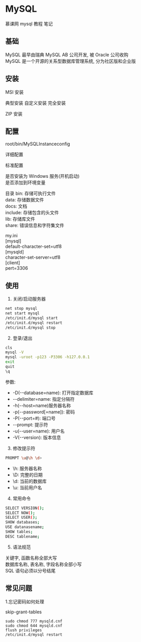 # MySQL

慕课网 mysql 教程 笔记

## 基础

MySQL 最早由瑞典 MySQL AB 公司开发, 被 Oracle 公司收购  
MySQL 是一个开源的关系型数据库管理系统, 分为社区版和企业版

## 安装

MSI 安装

典型安装 自定义安装 完全安装

ZIP 安装

## 配置

root/bin/MySQLInstanceconfig

详细配置

标准配置

是否安装为 Windows 服务(开机启动)  
是否添加到环境变量

目录
bin: 存储可执行文件  
data: 存储数据文件  
docs: 文档  
include: 存储包含的头文件  
lib: 存储库文件  
share: 错误信息和字符集文件

my.ini  
[mysql]  
default-character-set=utf8  
[mysqld]  
character-set-server=utf8  
[client]  
pert=3306

## 使用

1. 关闭/启动服务器

```bash
net stop mysql
net start mysql
/etc/init.d/mysql start
/etc/init.d/mysql restart
/etc/init.d/mysql stop
```

2. 登录/退出

```bash
cls
mysql -V
mysql -uroot -p123 -P3306 -h127.0.0.1
exit
quit
\q
```

参数:

-   -D(--database=name): 打开指定数据库
-   --delimiter=name: 指定分隔符
-   -h(--host=name)服务器名称
-   -p(--password[=name]): 密码
-   -P(--port=#): 端口号
-   --prompt: 提示符
-   -u(--user=name): 用户名
-   -V(--version): 版本信息

3. 修改提示符

```bash
PROMPT \u@\h \d>
```

-   \h: 服务器名称
-   \D: 完整的日期
-   \d: 当前的数据库
-   \u: 当前用户名

4. 常用命令

```bash
SELECT VERSION();
SELECT NOW();
SELECT USER();
SHOW databases;
USE datanasename;
SHOW tables;
DESC tablename;
```

5. 语法规范

关键字, 函数名称全部大写  
数据库名称, 表名称, 字段名称全部小写  
SQL 语句必须以分号结尾

## 常见问题

1.忘记密码如何处理

skip-grant-tables

```base
sudo chmod 777 mysqld.cnf
sudo chmod 644 mysqld.cnf
flush privileges
/etc/init.d/mysql restart
```
